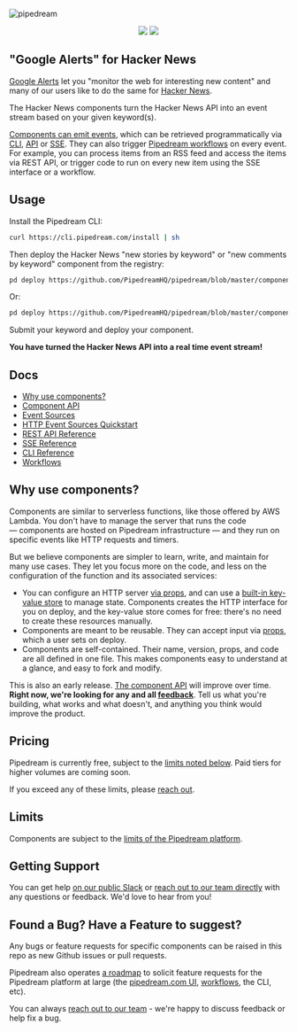 ![pipedream](https://i.ibb.co/hB42XLK/github2.png)

<p align="center">
  <a href="https://pipedream.com/community"><img src="https://img.shields.io/badge/-Join%20us%20on%20Slack-green?logo=slack&logoColor=34d28B&labelColor=150d11&color=34d28B&logoWidth=18&link=https%3A%2F%2Fpipedream.com%2Fcommunity&link=https%3A%2F%2Fpipedream.com%2Fcommunity)](https://pipedream.com/community"></a>
  <a href="https://twitter.com/intent/follow?original_referer=https%3A%2F%2Fpublish.twitter.com%2F%3FbuttonType%3DFollowButton%26query%3Dhttps%253A%252F%252Ftwitter.com%252Fpipedream%26widget%3DButton&ref_src=twsrc%5Etfw&region=follow_link&screen_name=pipedream&tw_p=followbutton"><img src="https://img.shields.io/twitter/follow/pipedream?label=Follow%20%40pipedream&style=social"></a>
</p>

## "Google Alerts" for Hacker News

[Google Alerts](https://www.google.com/alerts) let you "monitor the web for interesting new content" and many of our users like to do the same for [Hacker News](https://news.ycombinator.com/). 

The Hacker News components turn the Hacker News API into an event stream based on your given keyword(s).  

[Components can emit events](/COMPONENT-API.md#thisemit), which can be retrieved programmatically via [CLI](https://docs.pipedream.com/cli/reference/), [API](https://docs.pipedream.com/api/rest/) or [SSE](https://docs.pipedream.com/api/sse/). They can also trigger [Pipedream workflows](https://docs.pipedream.com/workflows/) on every event. For example, you can process items from an RSS feed and access the items via REST API, or trigger code to run on every new item using the SSE interface or a workflow.

## Usage

Install the Pipedream CLI:

```bash
curl https://cli.pipedream.com/install | sh
```

Then deploy the Hacker News "new stories by keyword" or "new comments by keyword" component from the registry:

```bash
pd deploy https://github.com/PipedreamHQ/pipedream/blob/master/components/hacker-news/new-stories-by-keyword.js
```

Or:

```bash
pd deploy https://github.com/PipedreamHQ/pipedream/blob/master/components/hacker-news/new-comments-by-keyword.js
```

Submit your keyword and deploy your component.  

**You have turned the Hacker News API into a real time event stream!**

## Docs

- [Why use components?](#why-use-components)
- [Component API](COMPONENT-API.md)
- [Event Sources](https://docs.pipedream.com/event-sources/)
- [HTTP Event Sources Quickstart](https://github.com/PipedreamHQ/pipedream/tree/master/interfaces/http)
- [REST API Reference](https://docs.pipedream.com/api/rest/)
- [SSE Reference](https://docs.pipedream.com/api/sse/)
- [CLI Reference](https://docs.pipedream.com/cli/reference/)
- [Workflows](https://docs.pipedream.com/workflows/)

## Why use components?

Components are similar to serverless functions, like those offered by AWS Lambda. You don't have to manage the server that runs the code — components are hosted on Pipedream infrastructure — and they run on specific events like HTTP requests and timers.

But we believe components are simpler to learn, write, and maintain for many use cases. They let you focus more on the code, and less on the configuration of the function and its associated services:

- You can configure an HTTP server [via props](/COMPONENT-API.md#interfacehttp), and can use a [built-in key-value store](/COMPONENT-API.md#servicedb) to manage state. Components creates the HTTP interface for you on deploy, and the key-value store comes for free: there's no need to create these resources manually.
- Components are meant to be reusable. They can accept input via [props](/COMPONENT-API.md#props), which a user sets on deploy.
- Components are self-contained. Their name, version, props, and code are all defined in one file. This makes components easy to understand at a glance, and easy to fork and modify.

This is also an early release. [The component API](/COMPONENT-API.md) will improve over time. **Right now, we're looking for any and all [feedback](https://pipedream.com/community)**. Tell us what you're building, what works and what doesn't, and anything you think would improve the product.

## Pricing

Pipedream is currently free, subject to the [limits noted below](#limits). Paid tiers for higher volumes are coming soon.

If you exceed any of these limits, please [reach out](https://docs.pipedream.com/support/).

## Limits

Components are subject to the [limits of the Pipedream platform](https://docs.pipedream.com/limits/).

## Getting Support

You can get help [on our public Slack](https://pipedream.com/community) or [reach out to our team directly](https://docs.pipedream.com/support/) with any questions or feedback. We'd love to hear from you!

## Found a Bug? Have a Feature to suggest?

Any bugs or feature requests for specific components can be raised in this repo as new Github issues or pull requests.

Pipedream also operates [a roadmap](https://github.com/PipedreamHQ/roadmap) to solicit feature requests for the Pipedream platform at large (the [pipedream.com UI](https://pipedream.com), [workflows](https://docs.pipedream.com/workflows/), the CLI, etc).

You can always [reach out to our team](https://docs.pipedream.com/support/) - we're happy to discuss feedback or help fix a bug.

